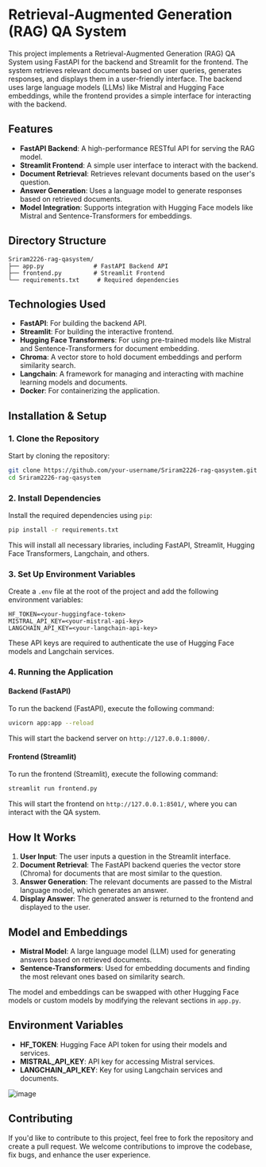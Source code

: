 

# **Retrieval-Augmented Generation (RAG) QA System**

This project implements a Retrieval-Augmented Generation (RAG) QA System using FastAPI for the backend and Streamlit for the frontend. The system retrieves relevant documents based on user queries, generates responses, and displays them in a user-friendly interface. The backend uses large language models (LLMs) like Mistral and Hugging Face embeddings, while the frontend provides a simple interface for interacting with the backend.

## **Features**

- **FastAPI Backend**: A high-performance RESTful API for serving the RAG model.
- **Streamlit Frontend**: A simple user interface to interact with the backend.
- **Document Retrieval**: Retrieves relevant documents based on the user's question.
- **Answer Generation**: Uses a language model to generate responses based on retrieved documents.
- **Model Integration**: Supports integration with Hugging Face models like Mistral and Sentence-Transformers for embeddings.

## **Directory Structure**

```
Sriram2226-rag-qasystem/
├── app.py              # FastAPI Backend API
├── frontend.py         # Streamlit Frontend
└── requirements.txt     # Required dependencies
```

## **Technologies Used**

- **FastAPI**: For building the backend API.
- **Streamlit**: For building the interactive frontend.
- **Hugging Face Transformers**: For using pre-trained models like Mistral and Sentence-Transformers for document embedding.
- **Chroma**: A vector store to hold document embeddings and perform similarity search.
- **Langchain**: A framework for managing and interacting with machine learning models and documents.
- **Docker**: For containerizing the application.

## **Installation & Setup**

### **1. Clone the Repository**

Start by cloning the repository:

```bash
git clone https://github.com/your-username/Sriram2226-rag-qasystem.git
cd Sriram2226-rag-qasystem
```

### **2. Install Dependencies**

Install the required dependencies using `pip`:

```bash
pip install -r requirements.txt
```

This will install all necessary libraries, including FastAPI, Streamlit, Hugging Face Transformers, Langchain, and others.

### **3. Set Up Environment Variables**

Create a `.env` file at the root of the project and add the following environment variables:

```
HF_TOKEN=<your-huggingface-token>
MISTRAL_API_KEY=<your-mistral-api-key>
LANGCHAIN_API_KEY=<your-langchain-api-key>
```

These API keys are required to authenticate the use of Hugging Face models and Langchain services.

### **4. Running the Application**

#### **Backend (FastAPI)**

To run the backend (FastAPI), execute the following command:

```bash
uvicorn app:app --reload
```

This will start the backend server on `http://127.0.0.1:8000/`.

#### **Frontend (Streamlit)**

To run the frontend (Streamlit), execute the following command:

```bash
streamlit run frontend.py
```

This will start the frontend on `http://127.0.0.1:8501/`, where you can interact with the QA system.



## **How It Works**

1. **User Input**: The user inputs a question in the Streamlit interface.
2. **Document Retrieval**: The FastAPI backend queries the vector store (Chroma) for documents that are most similar to the question.
3. **Answer Generation**: The relevant documents are passed to the Mistral language model, which generates an answer.
4. **Display Answer**: The generated answer is returned to the frontend and displayed to the user.

## **Model and Embeddings**

- **Mistral Model**: A large language model (LLM) used for generating answers based on retrieved documents.
- **Sentence-Transformers**: Used for embedding documents and finding the most relevant ones based on similarity search.

The model and embeddings can be swapped with other Hugging Face models or custom models by modifying the relevant sections in `app.py`.

## **Environment Variables**

- **HF_TOKEN**: Hugging Face API token for using their models and services.
- **MISTRAL_API_KEY**: API key for accessing Mistral services.
- **LANGCHAIN_API_KEY**: Key for using Langchain services and documents.

![image](https://github.com/user-attachments/assets/66b00a51-f963-455b-b058-bc6b11593d3d)


## **Contributing**

If you'd like to contribute to this project, feel free to fork the repository and create a pull request. We welcome contributions to improve the codebase, fix bugs, and enhance the user experience.

